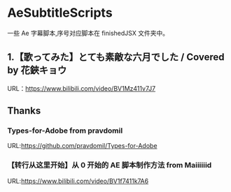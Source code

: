 # AeSubtitleScripts

一些 Ae 字幕脚本,序号对应脚本在 finishedJSX 文件夹中。

## 1.【歌ってみた】とても素敵な六月でした / Covered by 花鋏キョウ

URL：https://www.bilibili.com/video/BV1Mz411v7J7

## Thanks

### Types-for-Adobe from pravdomil

URL:https://github.com/pravdomil/Types-for-Adobe

### 【转行从这里开始】从 0 开始的 AE 脚本制作方法 from Maiiiiiid

URL:https://www.bilibili.com/video/BV1f7411k7A6
